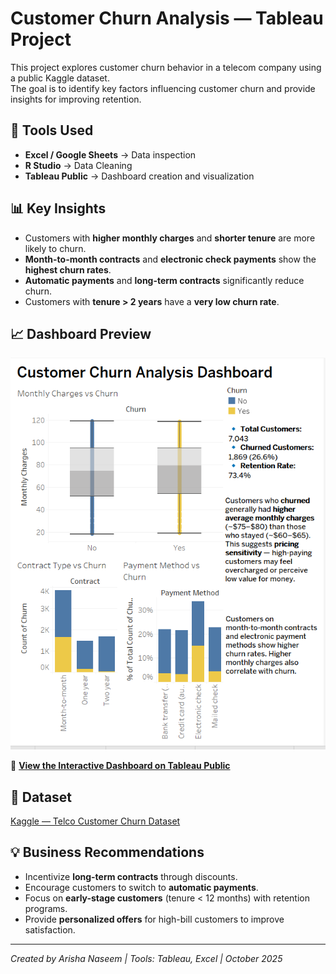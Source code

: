# Customer Churn Analysis — Tableau Project

This project explores customer churn behavior in a telecom company using a public Kaggle dataset.  
The goal is to identify key factors influencing customer churn and provide insights for improving retention.

## 🔧 Tools Used
- **Excel / Google Sheets** → Data inspection
- **R **Studio**** → Data Cleaning
- **Tableau Public** → Dashboard creation and visualization  

## 📊 Key Insights
- Customers with **higher monthly charges** and **shorter tenure** are more likely to churn.  
- **Month-to-month contracts** and **electronic check payments** show the **highest churn rates**.  
- **Automatic payments** and **long-term contracts** significantly reduce churn.  
- Customers with **tenure > 2 years** have a **very low churn rate**.

## 📈 Dashboard Preview
![Dashboard Screenshot](dashboard_screenshots/churn_dashboard.png)

🔗 **[View the Interactive Dashboard on Tableau Public](https://public.tableau.com/app/profile/arisha.naseem/viz/CustomerChurnAnalysisDashboard_17617368020950/CustomerChurnAnalysisDashboard)**

## 📁 Dataset
[Kaggle — Telco Customer Churn Dataset](https://www.kaggle.com/blastchar/telco-customer-churn)

## 💡 Business Recommendations
- Incentivize **long-term contracts** through discounts.  
- Encourage customers to switch to **automatic payments**.  
- Focus on **early-stage customers** (tenure < 12 months) with retention programs.  
- Provide **personalized offers** for high-bill customers to improve satisfaction.

---

*Created by Arisha Naseem | Tools: Tableau, Excel | October 2025*



